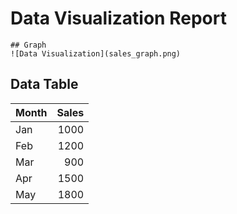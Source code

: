 # Data Visualization Report

    ## Graph
    ![Data Visualization](sales_graph.png)

## Data Table

| Month   |   Sales |
|:--------|--------:|
| Jan     |    1000 |
| Feb     |    1200 |
| Mar     |     900 |
| Apr     |    1500 |
| May     |    1800 |